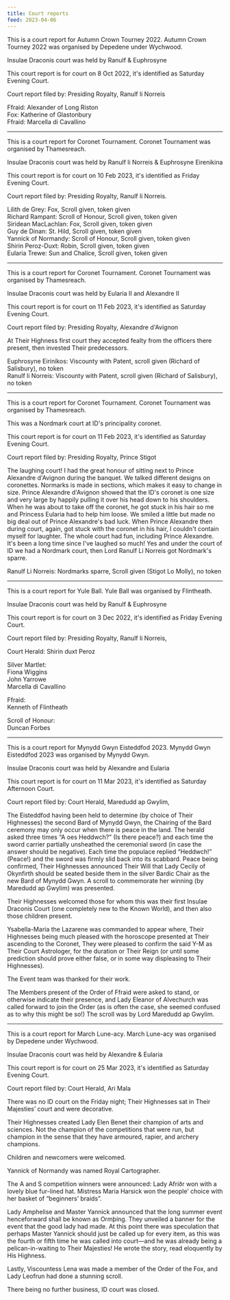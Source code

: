 ```yaml
---
title: Court reports
feed: 2023-04-06
---
```


This is a court report for Autumn Crown Tourney 2022. Autumn Crown
Tourney 2022 was organised by Depedene under Wychwood.

Insulae Draconis court was held by Ranulf & Euphrosyne

This court report is for court on 8 Oct 2022, it's identified as
Saturday Evening Court.

Court report filed by: Presiding Royalty, Ranulf li Norreis

Ffraid: Alexander of Long Riston  
Fox: Katherine of Glastonbury  
Ffraid: Marcella di Cavallino

---------

This is a court report for Coronet Tournament. Coronet Tournament was
organised by Thamesreach.

Insulae Draconis court was held by Ranulf li Norreis & Euphrosyne Eirenikina

This court report is for court on 10 Feb 2023, it's identified as
Friday Evening Court.

Court report filed by: Presiding Royalty, Ranulf li Norreis.

Lilith de Grey: Fox, Scroll given, token given  
Richard Rampant: Scroll of Honour, Scroll given, token given  
Siridean MacLachlan: Fox, Scroll given, token given  
Guy de Dinan: St. Hild, Scroll given, token given  
Yannick of Normandy: Scroll of Honour, Scroll given, token given  
Shirin Peroz-Duxt: Robin, Scroll given, token given  
Eularia Trewe: Sun and Chalice, Scroll given, token given

---------

This is a court report for Coronet Tournament. Coronet Tournament was
organised by Thamesreach.

Insulae Draconis court was held by Eularia II and Alexandre II

This court report is for court on 11 Feb 2023, it's identified as
Saturday Evening Court.

Court report filed by: Presiding Royalty, Alexandre d'Avignon

At Their Highness first court they accepted fealty from the officers
there present, then invested Their predecessors.

Euphrosyne Eirinikos: Viscounty with Patent, scroll given (Richard of Salisbury), no token  
Ranulf li Norreis: Viscounty with Patent, scroll given (Richard of Salisbury), no token

---------


This is a court report for Coronet Tournament. Coronet Tournament was
organised by Thamesreach.

This was a Nordmark court at ID's principality coronet.

This court report is for court on 11 Feb 2023, it's identified as
Saturday Evening Court.

Court report filed by: Presiding Royalty, Prince Stigot

The laughing court! I had the great honour of sitting next to Prince
Alexandre d'Avignon during the banquet. We talked different designs on
coronettes. Normarks is made in sections, which makes it easy to
change in size. Prince Alexandre d'Avignon showed that the ID's
coronet is one size and very large by happily pulling it over his head
down to his shoulders. When he was about to take off the coronet, he
got stuck in his hair so me and Princess Eularia had to help him
loose. We smiled a little but made no big deal out of Prince
Alexandre's bad luck. When Prince Alexandre then during court, again,
got stuck with the coronet in his hair, I couldn't contain myself
for laughter. The whole court had fun, including Prince Alexandre.
It's been a long time since I've laughed so much! Yes and under the
court of ID we had a Nordmark court, then Lord Ranulf Li Norreis got
Nordmark's sparre.

Ranulf Li Norreis: Nordmarks sparre, Scroll given (Stigot Lo Molly), no token

---------

This is a court report for Yule Ball. Yule Ball was organised by Flintheath.

Insulae Draconis court was held by Ranulf & Euphrosyne

This court report is for court on 3 Dec 2022, it's identified as
Friday Evening Court.

Court report filed by: Presiding Royalty, Ranulf li Norreis,

Court Herald: Shirin duxt Peroz

Silver Martlet:  
Fiona Wiggins  
John Yarrowe  
Marcella di Cavallino

Ffraid:  
Kenneth of Flintheath

Scroll of Honour:  
Duncan Forbes

---------

This is a court report for Mynydd Gwyn Eisteddfod 2023. Mynydd Gwyn
Eisteddfod 2023 was organised by Mynydd Gwyn.

Insulae Draconis court was held by Alexandre and Eularia

This court report is for court on 11 Mar 2023, it's identified as
Saturday Afternoon Court.

Court report filed by: Court Herald, Maredudd ap Gwylim,

The Eisteddfod having been held to determine (by choice of Their
Highnesses) the second Bard of Mynydd Gwyn, the Chairing of the Bard
ceremony may only occur when there is peace in the land. The herald
asked three times “A oes Heddwch?” (Is there peace?) and each time the
sword carrier partially unsheathed the ceremonial sword (in case the
answer should be negative). Each time the populace replied “Heddwch!”
(Peace!) and the sword was firmly slid back into its scabbard. Peace
being confirmed, Their Highnesses announced Their Will that Lady
Cecily of Okynfirth should be seated beside them in the silver Bardic
Chair as the new Bard of Mynydd Gwyn. A scroll to commemorate her
winning (by Maredudd ap Gwylim) was presented.

Their Highnesses welcomed those for whom
this was their first Insulae Draconis Court (one completely new to the
Known World), and then also those children present.

Ysabella-Maria the Lazarene was commanded to appear where, Their
Highnesses being much pleased with the horoscope presented at Their
ascending to the Coronet, They were pleased to confirm the said Y-M as
Their Court Astrologer, for the duration or Their Reign (or until some
prediction should prove either false, or in some way displeasing to
Their Highnesses).

The Event team was thanked for their work.

The Members present of the Order of Ffraid were asked to stand, or
otherwise indicate their presence, and Lady Eleanor of Alvechurch was
called forward to join the Order (as is often the case, she seemed
confused as to why this might be so!) The scroll was by Lord Maredudd
ap Gwylim.

----------

This is a court report for March Lune-acy. March Lune-acy was
organised by Depedene under Wychwood.

Insulae Draconis court was held by Alexandre & Eularia

This court report is for court on 25 Mar 2023, it's identified as
Saturday Evening Court.

Court report filed by: Court Herald, Ari Mala

There was no ID court on the Friday night; Their Highnesses sat in
Their Majesties’ court and were decorative.

Their Highnesses
created Lady Elen Benet their champion of arts and sciences. Not the
champion of the competitions that were run, but champion in the sense
that they have armoured, rapier, and archery champions. 

Children and newcomers were welcomed.

Yannick of Normandy was named Royal Cartographer.

The A and S competition winners were announced: Lady Afriðr won with
a lovely blue fur-lined hat. Mistress Maria Harsick won the people’
choice with her basket of “beginners’ braids”.

Lady Amphelise and Master Yannick announced that the long summer event
henceforward shall be known as Ormþing. They unveiled a banner for the
event that the good lady had
made. At this point there was speculation that perhaps Master Yannick
should just be called up for every item, as this was the fourth or
fifth time he was called into court—and he was already being a
pelican-in-waiting to Their Majesties! He wrote the story, read
eloquently by His Highness.

Lastly, Viscountess Lena was made a member of the Order of the Fox,
and Lady Leofrun had done a stunning scroll.

There being no further business, ID court was closed.
